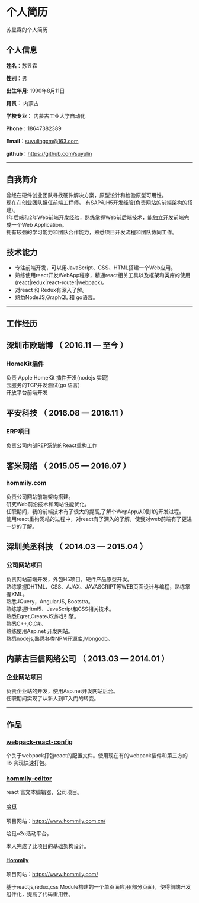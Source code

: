 个人简历
======================
苏昱霖的个人简历

## 个人信息

**姓名**：苏昱霖 

**性别**：男  

**出生年月**: 1990年8月11日

**籍贯**： 内蒙古

**学校专业**： 内蒙古工业大学自动化

**Phone**：18647382389

**Email**：suyulingxm@163.com

**github**：https://github.com/suyulin

---
## 自我简介

曾经在硬件创业团队寻找硬件解决方案，原型设计和检验原型可用性。  
现在在创业团队担任前端工程师。 有SAP和H5开发经验(负责网站的前端架构的搭建)。  
1年后端和2年Web前端开发经验，熟练掌握Web前后端技术，能独立开发前端完成一个Web Application。  
拥有较强的学习能力和团队合作能力，熟悉项目开发流程和团队协同工作。

## 技术能力

* 专注前端开发，可以用JavaScript、CSS、HTML搭建一个Web应用。
* 熟练使用react开发WebApp程序，精通react相关工具以及框架和类库的使用(react|redux|react-router|webpack)。
* 对react 和 Redux有深入了解。
* 熟悉NodeJS,GraphQL 和 go语言。

---
## 工作经历

## 深圳市欧瑞博 （ 2016.11 — 至今 ）

### HomeKit插件

负责 Apple HomeKit 插件开发(nodejs 实现)  
云服务的TCP并发测试(go 语言)  
开放平台前端开发  

## 平安科技 （ 2016.08 — 2016.11 ）

### ERP项目 

负责公司内部REP系统的React重构工作

## 客米网络 （ 2015.05 — 2016.07 ）

### hommily.com 

负责公司网站前端架构搭建。  
研究Web前沿技术和网站性能优化。   
任职期间，我的前端技术有了很大的提高,了解个WepApp从0到1的开发过程。   
使用react重构网站的过程中，对react有了深入的了解，使我对web前端有了更进一步的了解。   

## 深圳美丞科技 （ 2014.03 — 2015.04 ）

### 公司网站项目 

负责网站前端开发，外包H5项目，硬件产品原型开发。     
熟练掌握DHTML、CSS、AJAX、JAVASCRIPT等WEB页面设计与编程，熟练掌握XML。     
熟悉JQuery，AngularJS, Bootstra。     
熟练掌握Html5、JavaScript和CSS相关技术。    
熟悉Egret,CreateJS游戏引擎。    
熟悉C++,C,C#。     
熟练使用Asp.net 开发网站。     
熟悉nodejs,熟悉各类NPM开源库,Mongodb。    

## 内蒙古巨信网络公司 （ 2013.03 — 2014.01 ）

### 企业网站项目 

负责企业站的开发，使用Asp.net开发网站后台。   
任职期间实现了从新人到IT入门的转变。   

---
## 作品

### [webpack-react-config](https://github.com/suyulin/webpack-react-config)
个关于webpack打包react的配置文件。使用现在有的webpack插件和第三方的lib 实现快速打包。

### [hommily-editor](https://github.com/suyulin/Hommily-Editor)
react 富文本编辑器，公司项目。

#### [哈觅](https://www.hommily.com.cn/)
项目网站：https://www.hommily.com.cn/

哈觅o2o活动平台。

本人完成了此项目的基础架构设计。

#### [Hommily](https://www.hommily.com/)
项目网站：https://www.hommily.com/

基于reactjs,redux,css Module构建的一个单页面应用(部分页面)，使得前端开发组件化，提高了代码重用性。



